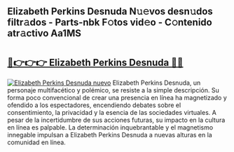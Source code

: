 ## Elizabeth Perkins Desnuda N𝚞𝚎vos desn𝚞dos filtr𝚊dos - Parts-nbk F𝚘tos vid𝚎o - C𝚘ntenido atr𝚊ctivo Aa1MS

# <h2><a href="http://mbcn6c.tromn.icu/?c=Elizabeth+Perkins+Desnuda">🔗👉👉👉 Elizabeth Perkins Desnuda 🔗🔗</a></h2>

[![Elizabeth Perkins Desnuda nuevo](https://i.imgur.com/pEAQMta.gif)](http://mbcn6c.tromn.icu/?c=Elizabeth+Perkins+Desnuda)
Elizabeth Perkins Desnuda, un personaje multifacético y polémico, se resiste a la simple descripción. Su forma poco convencional de crear una presencia en línea ha magnetizado y ofendido a los espectadores, encendiendo debates sobre el consentimiento, la privacidad y la esencia de las sociedades virtuales. A pesar de la incertidumbre de sus acciones futuras, su impacto en la cultura en línea es palpable. La determinación inquebrantable y el magnetismo innegable impulsan a Elizabeth Perkins Desnuda a nuevas alturas en la comunidad en línea.
